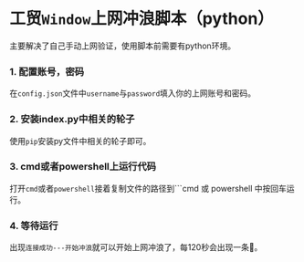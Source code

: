# 工贸```Window```上网冲浪脚本（python）

主要解决了自己手动上网验证，使用脚本前需要有python环境。

### 1. 配置账号，密码
在```config.json```文件中```username```与```password```填入你的上网账号和密码。


### 2. 安装index.py中相关的轮子

使用```pip```安装py文件中相关的轮子即可。

### 3. cmd或者powershell上运行代码

打开```cmd```或者```powershell```接着复制文件的路径到```cmd 或 powershell 中按回车运行。

### 4. 等待运行

出现```连接成功---开始冲浪```就可以开始上网冲浪了，每120秒会出现一条🐡。